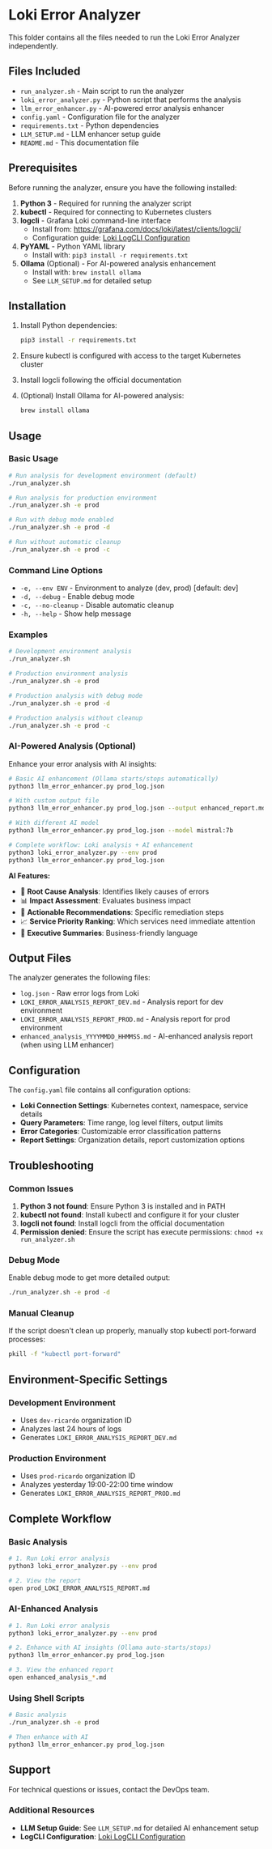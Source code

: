 # Loki Error Analyzer

This folder contains all the files needed to run the Loki Error Analyzer independently.

## Files Included

- `run_analyzer.sh` - Main script to run the analyzer
- `loki_error_analyzer.py` - Python script that performs the analysis
- `llm_error_enhancer.py` - AI-powered error analysis enhancer
- `config.yaml` - Configuration file for the analyzer
- `requirements.txt` - Python dependencies
- `LLM_SETUP.md` - LLM enhancer setup guide
- `README.md` - This documentation file

## Prerequisites

Before running the analyzer, ensure you have the following installed:

1. **Python 3** - Required for running the analyzer script
2. **kubectl** - Required for connecting to Kubernetes clusters
3. **logcli** - Grafana Loki command-line interface
   - Install from: https://grafana.com/docs/loki/latest/clients/logcli/
   - Configuration guide: [Loki LogCLI Configuration](https://www.notion.so/smgnet/Loki-4b4569ef1fa14918980fbffbbd479708)
4. **PyYAML** - Python YAML library
   - Install with: `pip3 install -r requirements.txt`
5. **Ollama** (Optional) - For AI-powered analysis enhancement
   - Install with: `brew install ollama`
   - See `LLM_SETUP.md` for detailed setup

## Installation

1. Install Python dependencies:
   ```bash
   pip3 install -r requirements.txt
   ```

2. Ensure kubectl is configured with access to the target Kubernetes cluster

3. Install logcli following the official documentation

4. (Optional) Install Ollama for AI-powered analysis:
   ```bash
   brew install ollama
   ```

## Usage

### Basic Usage

```bash
# Run analysis for development environment (default)
./run_analyzer.sh

# Run analysis for production environment
./run_analyzer.sh -e prod

# Run with debug mode enabled
./run_analyzer.sh -e prod -d

# Run without automatic cleanup
./run_analyzer.sh -e prod -c
```

### Command Line Options

- `-e, --env ENV` - Environment to analyze (dev, prod) [default: dev]
- `-d, --debug` - Enable debug mode
- `-c, --no-cleanup` - Disable automatic cleanup
- `-h, --help` - Show help message

### Examples

```bash
# Development environment analysis
./run_analyzer.sh

# Production environment analysis
./run_analyzer.sh -e prod

# Production analysis with debug mode
./run_analyzer.sh -e prod -d

# Production analysis without cleanup
./run_analyzer.sh -e prod -c
```

### AI-Powered Analysis (Optional)

Enhance your error analysis with AI insights:

```bash
# Basic AI enhancement (Ollama starts/stops automatically)
python3 llm_error_enhancer.py prod_log.json

# With custom output file
python3 llm_error_enhancer.py prod_log.json --output enhanced_report.md

# With different AI model
python3 llm_error_enhancer.py prod_log.json --model mistral:7b

# Complete workflow: Loki analysis + AI enhancement
python3 loki_error_analyzer.py --env prod
python3 llm_error_enhancer.py prod_log.json
```

**AI Features:**
- 🤖 **Root Cause Analysis**: Identifies likely causes of errors
- 📊 **Impact Assessment**: Evaluates business impact
- 🎯 **Actionable Recommendations**: Specific remediation steps
- 📈 **Service Priority Ranking**: Which services need immediate attention
- 📝 **Executive Summaries**: Business-friendly language

## Output Files

The analyzer generates the following files:

- `log.json` - Raw error logs from Loki
- `LOKI_ERROR_ANALYSIS_REPORT_DEV.md` - Analysis report for dev environment
- `LOKI_ERROR_ANALYSIS_REPORT_PROD.md` - Analysis report for prod environment
- `enhanced_analysis_YYYYMMDD_HHMMSS.md` - AI-enhanced analysis report (when using LLM enhancer)

## Configuration

The `config.yaml` file contains all configuration options:

- **Loki Connection Settings**: Kubernetes context, namespace, service details
- **Query Parameters**: Time range, log level filters, output limits
- **Error Categories**: Customizable error classification patterns
- **Report Settings**: Organization details, report customization options

## Troubleshooting

### Common Issues

1. **Python 3 not found**: Ensure Python 3 is installed and in PATH
2. **kubectl not found**: Install kubectl and configure it for your cluster
3. **logcli not found**: Install logcli from the official documentation
4. **Permission denied**: Ensure the script has execute permissions: `chmod +x run_analyzer.sh`

### Debug Mode

Enable debug mode to get more detailed output:

```bash
./run_analyzer.sh -e prod -d
```

### Manual Cleanup

If the script doesn't clean up properly, manually stop kubectl port-forward processes:

```bash
pkill -f "kubectl port-forward"
```

## Environment-Specific Settings

### Development Environment
- Uses `dev-ricardo` organization ID
- Analyzes last 24 hours of logs
- Generates `LOKI_ERROR_ANALYSIS_REPORT_DEV.md`

### Production Environment
- Uses `prod-ricardo` organization ID
- Analyzes yesterday 19:00-22:00 time window
- Generates `LOKI_ERROR_ANALYSIS_REPORT_PROD.md`

## Complete Workflow

### Basic Analysis
```bash
# 1. Run Loki error analysis
python3 loki_error_analyzer.py --env prod

# 2. View the report
open prod_LOKI_ERROR_ANALYSIS_REPORT.md
```

### AI-Enhanced Analysis
```bash
# 1. Run Loki error analysis
python3 loki_error_analyzer.py --env prod

# 2. Enhance with AI insights (Ollama auto-starts/stops)
python3 llm_error_enhancer.py prod_log.json

# 3. View the enhanced report
open enhanced_analysis_*.md
```

### Using Shell Scripts
```bash
# Basic analysis
./run_analyzer.sh -e prod

# Then enhance with AI
python3 llm_error_enhancer.py prod_log.json
```

## Support

For technical questions or issues, contact the DevOps team.

### Additional Resources
- **LLM Setup Guide**: See `LLM_SETUP.md` for detailed AI enhancement setup
- **LogCLI Configuration**: [Loki LogCLI Configuration](https://www.notion.so/smgnet/Loki-4b4569ef1fa14918980fbffbbd479708)
